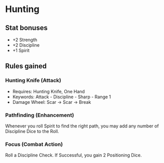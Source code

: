 # Hunting

## Stat bonuses

- +2 Strength
- +2 Discipline
- +1 Spirit

## Rules gained

### Hunting Knife (Attack)

- Requires: Hunting Knife, One Hand
- Keywords: Attack - Discipline - Sharp - Range 1
- Damage Wheel: Scar -> Scar -> Break

### Pathfinding (Enhancement)

Whenever you roll Spirit to find the right path, you may add any number of Discipline Dice to the Roll.

### Focus (Combat Action)

Roll a Discipline Check. If Successful, you gain 2 Positioning Dice.
